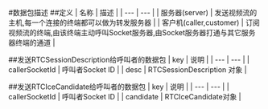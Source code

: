 #数据包描述
##定义
| 名称 | 描述 |
| --- | --- |
| 服务器(server) | 发送视频流的主机,每一个连接的终端都可以做为转发服务器 |
| 客户机(caller,customer) | 订阅视频流的终端,由该终端主动呼叫Socket服务器,由Socket服务器打通与其它服务器终端的通道 |

##发送RTCSessionDescription给呼叫者的数据包
| key | 说明 |
| --- | --- |
| callerSocketId | 呼叫者Socket ID |
| desc | RTCSessionDescription 对象 |

##发送RTCIceCandidate给呼叫者的数据包
| key | 说明 |
| --- | --- |
| callerSocketId | 呼叫者Socket ID |
| candidate | RTCIceCandidate对象 |